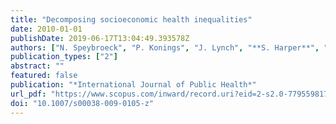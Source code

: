 ```yaml
---
title: "Decomposing socioeconomic health inequalities"
date: 2010-01-01
publishDate: 2019-06-17T13:04:49.393578Z
authors: ["N. Speybroeck", "P. Konings", "J. Lynch", "**S. Harper**", "D. Berkvens", "V. Lorant", "A. Geckova", "A.R. Hosseinpoor"]
publication_types: ["2"]
abstract: ""
featured: false
publication: "*International Journal of Public Health*"
url_pdf: "https://www.scopus.com/inward/record.uri?eid=2-s2.0-77955981726&doi=10.1007%2fs00038-009-0105-z&partnerID=40&md5=df02447d2beb5dec43e807c0c2fc08d0"
doi: "10.1007/s00038-009-0105-z"
---
```


